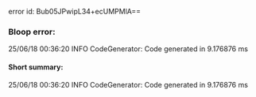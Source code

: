 error id: Bub05JPwipL34+ecUMPMlA==
### Bloop error:

25/06/18 00:36:20 INFO CodeGenerator: Code generated in 9.176876 ms
#### Short summary: 

25/06/18 00:36:20 INFO CodeGenerator: Code generated in 9.176876 ms